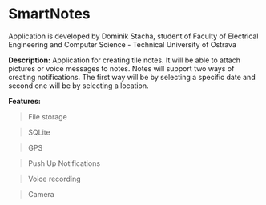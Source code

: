 # SmartNotes
Application is developed by Dominik Stacha, student of Faculty of Electrical Engineering and Computer Science - Technical University of Ostrava

<b>Description:</b>
Application for creating tile notes. It will be able to attach pictures or voice messages to notes. Notes will support two ways of
creating notifications. The first way will be by selecting a specific date and second one will be by selecting a location.

<b>Features:</b>
> File storage

> SQLite

> GPS

> Push Up Notifications

> Voice recording

> Camera
